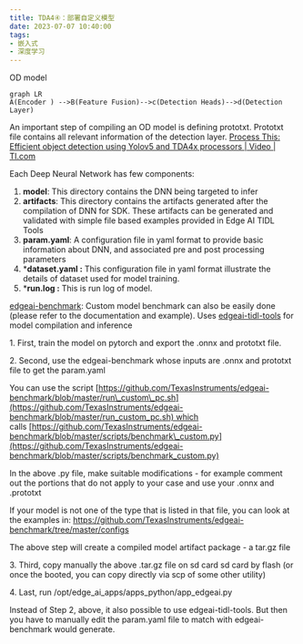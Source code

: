 ```yaml
---
title: TDA4④：部署自定义模型
date: 2023-07-07 10:40:00
tags:
- 嵌入式
- 深度学习
---
```

OD model
```mermaid
graph LR
A(Encoder ) -->B(Feature Fusion)-->c(Detection Heads)-->d(Detection Layer)
```
An important step of compiling an OD model is defining prototxt.
Prototxt file contains all relevant information of the detection layer.
[Process This: Efficient object detection using Yolov5 and TDA4x processors | Video | TI.com](https://www.ti.com/video/6286792047001)

Each Deep Neural Network has few components:
1.  **model**: This directory contains the DNN being targeted to infer
2.  **artifacts**: This directory contains the artifacts generated after the compilation of DNN for SDK. These artifacts can be generated and validated with simple file based examples provided in Edge AI TIDL Tools
3.  **param.yaml**: A configuration file in yaml format to provide basic information about DNN, and associated pre and post processing parameters
4.  ***dataset.yaml :** This configuration file in yaml format illustrate the details of dataset used for model training.
5.  ***run.log :** This is run log of model.

[edgeai-benchmark](https://github.com/TexasInstruments/edgeai-benchmark): Custom model benchmark can also be easily done (please refer to the documentation and example). Uses [edgeai-tidl-tools](https://github.com/TexasInstruments/edgeai-tidl-tools) for model compilation and inference

1\. First, train the model on pytorch and export the .onnx and prototxt file.

2\. Second, use the edgeai-benchmark whose inputs are .onnx and prototxt file to get the param.yaml

You can use the script [https://github.com/TexasInstruments/edgeai-benchmark/blob/master/run\_custom\_pc.sh](https://github.com/TexasInstruments/edgeai-benchmark/blob/master/run_custom_pc.sh) which calls [https://github.com/TexasInstruments/edgeai-benchmark/blob/master/scripts/benchmark\_custom.py](https://github.com/TexasInstruments/edgeai-benchmark/blob/master/scripts/benchmark_custom.py)

In the above .py file, make suitable modifications - for example comment out the portions that do not apply to your case and use your .onnx and .prototxt

If your model is not one of the type that is listed in that file, you can look at the examples in: <https://github.com/TexasInstruments/edgeai-benchmark/tree/master/configs>

The above step will create a compiled model artifact package - a tar.gz file

3\. Third, copy manually the above .tar.gz file on sd card sd card by flash (or once the booted, you can copy directly via scp of some other utility)

4\. Last, run /opt/edge\_ai\_apps/apps\_python/app\_edgeai.py

Instead of Step 2, above, it also possible to use edgeai-tidl-tools. But then you have to manually edit the param.yaml file to match with edgeai-benchmark would generate.